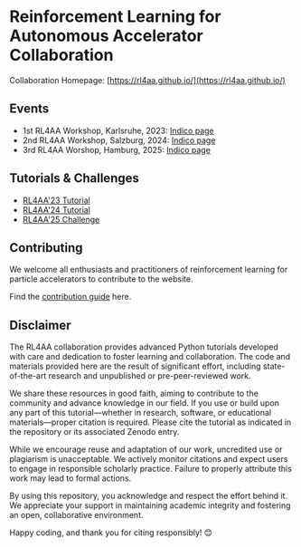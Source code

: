 # Reinforcement Learning for Autonomous Accelerator Collaboration

Collaboration Homepage: [https://rl4aa.github.io/](https://rl4aa.github.io/)

## Events

- 1st RL4AA Workshop, Karlsruhe, 2023: [Indico page](https://indico.scc.kit.edu/event/3280/)
- 2nd RL4AA Workshop, Salzburg, 2024: [Indico page](https://indico.scc.kit.edu/event/3746/)
- 3rd RL4AA Worshop, Hamburg, 2025: [Indico page](https://indico.scc.kit.edu/event/4216/)

## Tutorials & Challenges

- [RL4AA'23 Tutorial](https://github.com/RL4AA/RL4AA23)
- [RL4AA'24 Tutorial](https://github.com/RL4AA/rl4aa24-tutorial)
- [RL4AA'25 Challenge](https://github.com/RL4AA/rl4aa25-challenge)

## Contributing

We welcome all enthusiasts and practitioners of reinforcement learning for particle accelerators to contribute to the website.

Find the [contribution guide](https://github.com/RL4AA/RL4AA.github.io#contributing) here.

## Disclaimer
The RL4AA collaboration provides advanced Python tutorials developed with care and dedication to foster learning and collaboration. The code and materials provided here are the result of significant effort, including state-of-the-art research and unpublished or pre-peer-reviewed work.

We share these resources in good faith, aiming to contribute to the community and advance knowledge in our field. If you use or build upon any part of this tutorial—whether in research, software, or educational materials—proper citation is required. Please cite the tutorial as indicated in the repository or its associated Zenodo entry.

While we encourage reuse and adaptation of our work, uncredited use or plagiarism is unacceptable. We actively monitor citations and expect users to engage in responsible scholarly practice. Failure to properly attribute this work may lead to formal actions.

By using this repository, you acknowledge and respect the effort behind it. We appreciate your support in maintaining academic integrity and fostering an open, collaborative environment.

Happy coding, and thank you for citing responsibly! 😊
